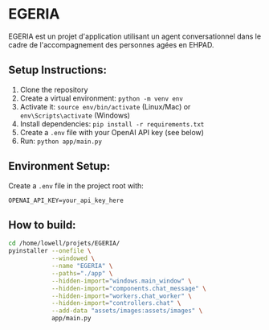 # EGERIA
EGERIA est un projet d'application utilisant un agent conversationnel dans le cadre de l'accompagnement des personnes agées en EHPAD.


## Setup Instructions:

1. Clone the repository
2. Create a virtual environment: `python -m venv env`
3. Activate it: `source env/bin/activate` (Linux/Mac) or `env\Scripts\activate` (Windows)
4. Install dependencies: `pip install -r requirements.txt`
5. Create a `.env` file with your OpenAI API key (see below)
6. Run: `python app/main.py`

## Environment Setup:

Create a `.env` file in the project root with:
```
OPENAI_API_KEY=your_api_key_here
```

## How to build:

```bash
cd /home/lowell/projets/EGERIA/
pyinstaller --onefile \
            --windowed \
            --name "EGERIA" \
            --paths="./app" \
            --hidden-import="windows.main_window" \
            --hidden-import="components.chat_message" \
            --hidden-import="workers.chat_worker" \
            --hidden-import="controllers.chat" \
            --add-data "assets/images:assets/images" \
            app/main.py
```
